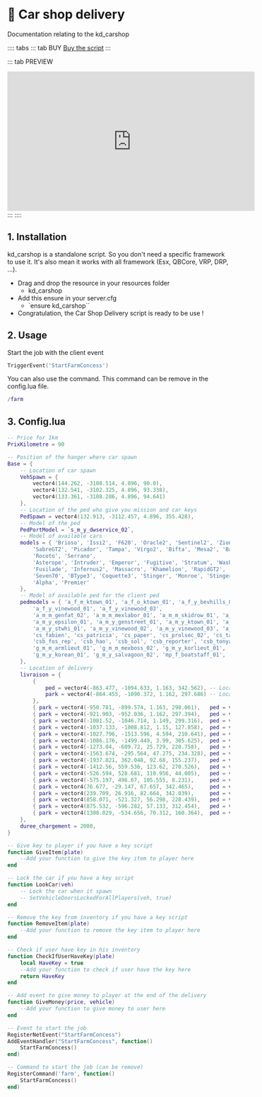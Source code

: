 # :truck: Car shop delivery
Documentation relating to the kd_carshop

:::: tabs
::: tab BUY
[Buy the script](https://jumpon-studios.com/fivem/car-delivery)
:::

::: tab PREVIEW
<iframe width="560" height="315" src="https://www.youtube.com/embed/s9H4rvXFCgI?si=-fbB2TWaTklhIugh" title="YouTube video player" frameborder="0" allow="accelerometer; autoplay; clipboard-write; encrypted-media; gyroscope; picture-in-picture; web-share" allowfullscreen></iframe>
:::
::::

## 1. Installation
kd_carshop is a standalone script. So you don't need a specific framework to use it. It's also mean it works with all framework (Esx, QBCore, VRP, DRP, …).

- Drag and drop the resource in your resources folder
  - kd_carshop
- Add this ensure in your server.cfg
  - `ensure kd_carshop``
- Congratulation, the Car Shop Delivery script is ready to be use !
## 2. Usage
Start the job with the client event
```lua
TriggerEvent('StartFarmConcess')

```
You can also use the command. This command can be remove in the config.lua file.
```lua
/farm
```
## 3. Config.lua
```lua
-- Price for 1km
PrixKilometre = 90

-- Position of the hanger where car spawn
Base = {
    -- Location of car spawn
    VehSpawn = {
        vector4(144.262, -3108.514, 4.896, 90.0),
        vector4(132.541, -3102.325, 4.896, 93.338),
        vector4(133.361, -3108.286, 4.896, 94.641)
    },
    -- Location of the ped who give you mission and car keys
    PedSpawn = vector4(132.913, -3112.457, 4.896, 355.428),
    -- Model of the ped
    PedPortModel = `s_m_y_dwservice_02`,
    -- Model of available cars
    models = { 'Brioso', 'Issi2', 'F620', 'Oracle2', 'Sentinel2', 'Zion2', 'Blade', 'Dominator', 'Hotknife', 'Faction2',
        'SabreGT2', 'Picador', 'Tampa', 'Virgo2', 'Bifta', 'Mesa2', 'Baller', 'Cavalcade2', 'Gresley', 'Dubsta2',
        'Rocoto', 'Serrano',
        'Asterope', 'Intruder', 'Emperor', 'Fugitive', 'Stratum', 'Washington', 'Banshee', 'Comet2', 'Coquette',
        'Fusilade', 'Infernus2', 'Massacro', 'Khamelion', 'RapidGT2', 'Tropos',
        'Seven70', 'BType3', 'Coquette3', 'Stinger', 'Monroe', 'Stinger', 'Casco', 'Monroe', 'Surano', 'Lynx', 'Omnis',
        'Alpha', 'Premier'
    },
    -- Model of available ped for the client ped
    pedmodels = { 'a_f_m_ktown_01', 'a_f_o_ktown_01', 'a_f_y_bevhills_02', 'a_f_y_eastsa_03', 'a_f_y_hipster_01',
        'a_f_y_vinewood_01', 'a_f_y_vinewood_03',
        'a_m_m_genfat_02', 'a_m_m_mexlabor_01', 'a_m_m_skidrow_01', 'a_m_m_stlat_02', 'a_m_y_bevhills_01',
        'a_m_y_epsilon_01', 'a_m_y_genstreet_01', 'a_m_y_ktown_01', 'a_m_y_mexthug_01', 'a_m_y_polynesian_01',
        'a_m_y_stwhi_01', 'a_m_y_vinewood_02', 'a_m_y_vinewood_03', 'a_m_y_vinewood_04', 'a_m_y_yoga_01', 'cs_debra',
        'cs_fabien', 'cs_patricia', 'cs_paper', 'cs_prolsec_02', 'cs_taocheng', 'csb_anita', 'csb_chin_goon', 'csb_dix',
        'csb_fos_rep', 'csb_hao', 'csb_sol', 'csb_reporter', 'csb_tonya', 'csb_vagspeak', 'g_f_importexport_01',
        'g_m_m_armlieut_01', 'g_m_m_mexboss_02', 'g_m_y_korlieut_01',
        'g_m_y_korean_01', 'g_m_y_salvagoon_02', 'mp_f_boatstaff_01', 'mp_g_m_pros_01', 'mp_m_execpa_01'
    },
    -- Location of delivery
    livraison = {
        {
            ped = vector4(-863.477, -1094.633, 1.163, 342.562), -- Location of the ped
            park = vector4(-864.455, -1090.372, 1.162, 297.686) -- Location of the parking
        },
        { park = vector4(-950.781, -899.574, 1.163, 298.061),   ped = vector4(-949.808, -905.098, 1.159, 302.413) },
        { park = vector4(-921.903, -952.036, 1.162, 297.394),   ped = vector4(-926.291, -948.876, 1.242, 297.55) },
        { park = vector4(-1081.52, -1046.714, 1.149, 299.316),  ped = vector4(-1075.785, -1045.896, 1.15, 62.177) },
        { park = vector4(-1037.133, -1008.812, 1.15, 127.858),  ped = vector4(-1043.463, -1010.013, 1.15, 223.298) },
        { park = vector4(-1027.796, -1513.596, 4.594, 210.641), ped = vector4(-1015.454, -1514.472, 5.514, 131.5) },
        { park = vector4(-1086.176, -1499.449, 3.99, 305.625),  ped = vector4(-1086.975, -1502.207, 3.978, 36.145) },
        { park = vector4(-1273.04, -609.72, 25.729, 220.758),   ped = vector4(-1278.755, -607.718, 25.086, 238.066) },
        { park = vector4(-1563.674, -295.564, 47.275, 234.328), ped = vector4(-1564.517, -300.301, 47.232, 312.273) },
        { park = vector4(-1937.821, 362.048, 92.68, 155.237),   ped = vector4(-1931.33, 362.546, 92.969, 96.803) },
        { park = vector4(-1412.56, 559.536, 123.62, 270.526),   ped = vector4(-1404.506, 561.498, 124.406, 128.756) },
        { park = vector4(-526.594, 528.681, 110.956, 44.005),   ped = vector4(-527.036, 517.613, 111.94, 42.098) },
        { park = vector4(-575.197, 496.67, 105.555, 8.231),     ped = vector4(-580.537, 492.853, 107.831, 13.342) },
        { park = vector4(76.677, -29.147, 67.657, 342.465),     ped = vector4(72.031, -31.518, 67.811, 338.397) },
        { park = vector4(239.709, 26.916, 82.664, 342.039),     ped = vector4(246.572, 29.289, 83.127, 70.309) },
        { park = vector4(858.071, -521.327, 56.298, 228.439),   ped = vector4(853.767, -516.529, 56.328, 223.237) },
        { park = vector4(875.532, -596.282, 57.133, 312.454),   ped = vector4(875.911, -601.98, 57.442, 43.442) },
        { park = vector4(1308.029, -534.656, 70.312, 160.364),  ped = vector4(1303.256, -527.552, 70.46, 156.522) },
    },
    duree_chargement = 2000,
}

-- Give key to player if you have a key script
function GiveItem(plate)
    --Add your function to give the key item to player here
end

-- Lock the car if you have a key script
function LookCar(veh)
    -- Lock the car when it spawn
    -- SetVehicleDoorsLockedForAllPlayers(veh, true)
end

-- Remove the key from inventory if you have a key script
function RemoveItem(plate)
    --Add your function to remove the key item to player here
end

-- Check if user have key in his inventory
function CheckIfUserHaveKey(plate)
    local HaveKey = true
    --Add your function to check if user have the key here
    return HaveKey
end

-- Add event to give money to player at the end of the delivery
function GiveMoney(price, vehicle)
    --Add your function to give money to user here
end

-- Event to start the job
RegisterNetEvent("StartFarmConcess")
AddEventHandler("StartFarmConcess", function()
    StartFarmConcess()
end)

-- Command to start the job (can be remove)
RegisterCommand('farm', function()
    StartFarmConcess()
end)

```
